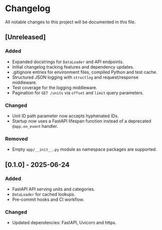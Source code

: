 # Changelog

All notable changes to this project will be documented in this file.

## [Unreleased]
### Added
- Expanded docstrings for `DataLoader` and API endpoints.
- Initial changelog tracking features and dependency updates.
- .gitignore entries for environment files, compiled Python and test cache.
- Structured JSON logging with ``structlog`` and request/response middleware.
- Test coverage for the logging middleware.
- Pagination for ``GET /units`` via ``offset`` and ``limit`` query parameters.

### Changed
- Unit ID path parameter now accepts hyphenated IDs.
- Startup now uses a FastAPI lifespan function instead of a deprecated
  ``@app.on_event`` handler.

### Removed
- Empty `app/__init__.py` module as namespace packages are supported.

## [0.1.0] - 2025-06-24
### Added
- FastAPI API serving units and categories.
- `DataLoader` for cached lookups.
- Pre-commit hooks and CI workflow.
### Changed
- Updated dependencies: FastAPI, Uvicorn and httpx.

